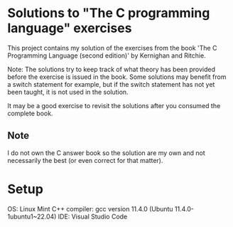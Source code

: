 # Solutions to "The C programming language" exercises

This project contains my solution of the exercises from the book
'The C Programming Language (second edition)' by Kernighan and Ritchie.

Note: The solutions try to keep track of what theory has been provided
before the exercise is issued in the book.
Some solutions may benefit from a switch statement for example, but if
the switch statement has not yet been taught, it is not used in the solution.

It may be a good exercise to revisit the solutions after you consumed the
complete book.

## Note

I do not own the C answer book so the solution are my own and not necessarily
the best (or even correct for that matter).

# Setup

OS: Linux Mint
C++ compiler: gcc version 11.4.0 (Ubuntu 11.4.0-1ubuntu1~22.04)
IDE: Visual Studio Code
